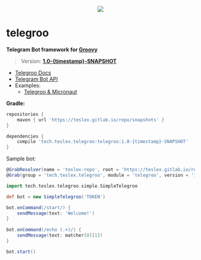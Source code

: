 <p align="center">
	<img src="https://gitlab.com/teslex/telegroo/assets/raw/master/images/telegroo-small.png">
	<h1>telegroo</h1>
</p>

**Telegram Bot framework for [Groovy](http://groovy-lang.org)**

> Version: **[1.0-{timestamp}-SNAPSHOT](https://gitlab.com/teslex/repo/tree/master/snapshots/tech/teslex/telegroo/telegroo)**

- [Telegroo Docs](https://teslex.gitlab.io/telegroo)
- [Telegram Bot API](https://core.telegram.org/bots/telegramClient)
- Examples:
	* [Telegroo & Micronaut](https://gitlab.com/teslex/telegroo/micronaut-example)


**Gradle:**

```groovy
repositories {
	maven { url 'https://teslex.gitlab.io/repo/snapshots' }
}

dependencies {
	compile 'tech.teslex.telegroo:telegroo:1.0-{timestamp}-SNAPSHOT'
}
```

Sample bot:

```groovy
@GrabResolver(name = 'teslex-repo', root = 'https://teslex.gitlab.io/repo/snapshots')
@Grab(group = 'tech.teslex.telegroo', module = 'telegroo', version = '1.0-{timestamp}-SNAPSHOT')

import tech.teslex.telegroo.simple.SimpleTelegroo

def bot = new SimpleTelegroo('TOKEN')

bot.onCommand(/start/) {
	sendMessage(text: 'Welcome!')
}
	
bot.onCommand(/echo (.+)/) {
	sendMessage(text: matcher[0][1])
}

bot.start()
```
